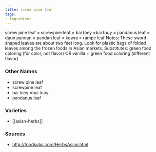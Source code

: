 ```yaml
---
title: screw pine leaf
tags:
- ingredient
---
```

screw pine leaf = screwpine leaf = bai toey =bai touy = pandanus leaf = daun pandan = pandan leaf = kewra = rampe leaf Notes: These sword-shaped leaves are about two feet long. Look for plastic bags of folded leaves among the frozen foods in Asian markets. Substitutes: green food coloring (for color, not flavor) OR vanilla + green food coloring (different flavor)

### Other Names

* screw pine leaf
* screwpine leaf
* bai toey =bai touy
* pandanus leaf

### Varieties

* [[asian-herbs]]

### Sources
* http://foodsubs.com/HerbsAsian.html
